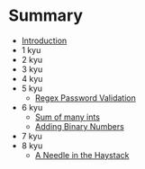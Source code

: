# Summary

* [Introduction](README.md)
* 1 kyu
* 2 kyu
* 3 kyu
* 4 kyu
* 5 kyu
    * [Regex Password Validation](5-kyu/regex-password-validation.md)
* 6 kyu
    * [Sum of many ints](6-kyu/sum-of-many-ints.md)
    * [Adding Binary Numbers](6-kyu/adding-binary-numbers.md)
* 7 kyu
* 8 kyu
    * [A Needle in the Haystack](8-kyu/a-needle-in-the-haystack.md)

